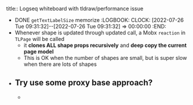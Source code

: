 title:: Logseq whiteboard with tldraw/performance issue

- DONE `getTextLabelSize` memorize
  :LOGBOOK:
  CLOCK: [2022-07-26 Tue 09:31:32]--[2022-07-26 Tue 09:31:32] =>  00:00:00
  :END:
- Whenever shape is updated through updated call, a Mobx `reaction` in `TLPage` will be called
	- it **clones ALL shape props recursively** and **deep copy the current page model**
	- This is OK when the number of shapes are small, but is super slow when there are lots of shapes
- Try use some proxy base approach?
	-
	-
